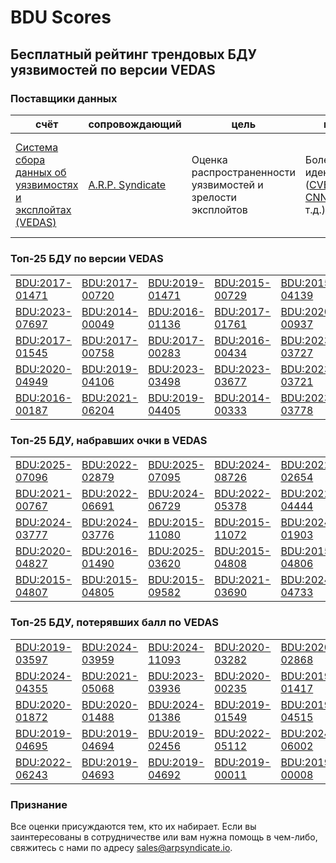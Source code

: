 
# BDU Scores
## Бесплатный рейтинг трендовых БДУ уязвимостей по версии VEDAS

### Поставщики данных
| счёт | cопровождающий | цель | покрытие | определение | частота |
| ----- | ---------- | ------- | -------- | ----------- | --------- |
| [Система сбора данных об уязвимостях и эксплойтах (VEDAS)](https://vedas.arpsyndicate.io) | [A.R.P. Syndicate](https://www.arpsyndicate.io) | Оценка распространенности уязвимостей и зрелости эксплойтов | Более 50 идентификаторов ([CVE](https://github.com/ARPSyndicate/cve-scores), [EUVD](https://github.com/ARPSyndicate/euvd-scores), [CNNVD](https://github.com/ARPSyndicate/cnnvd-scores), [BDU](https://github.com/ARPSyndicate/bdu-scores) и т.д.) | Аналитические данные с открытым исходным кодом (OSINT), полученные от [Exploit Observer](https://www.exploit.observer) | 6-8 часов |



<h3>Топ-25 БДУ по версии VEDAS</h3>

<table>
  <tr>
    <td><a href='https://vedas.arpsyndicate.io/?vuln=BDU:2017-01471'>BDU:2017-01471</a></td>
    <td><a href='https://vedas.arpsyndicate.io/?vuln=BDU:2017-00720'>BDU:2017-00720</a></td>
    <td><a href='https://vedas.arpsyndicate.io/?vuln=BDU:2019-01471'>BDU:2019-01471</a></td>
    <td><a href='https://vedas.arpsyndicate.io/?vuln=BDU:2015-00729'>BDU:2015-00729</a></td>
    <td><a href='https://vedas.arpsyndicate.io/?vuln=BDU:2015-04139'>BDU:2015-04139</a></td>
  </tr>
  <tr>
    <td><a href='https://vedas.arpsyndicate.io/?vuln=BDU:2023-07697'>BDU:2023-07697</a></td>
    <td><a href='https://vedas.arpsyndicate.io/?vuln=BDU:2014-00049'>BDU:2014-00049</a></td>
    <td><a href='https://vedas.arpsyndicate.io/?vuln=BDU:2016-01136'>BDU:2016-01136</a></td>
    <td><a href='https://vedas.arpsyndicate.io/?vuln=BDU:2017-01761'>BDU:2017-01761</a></td>
    <td><a href='https://vedas.arpsyndicate.io/?vuln=BDU:2020-00937'>BDU:2020-00937</a></td>
  </tr>
  <tr>
    <td><a href='https://vedas.arpsyndicate.io/?vuln=BDU:2017-01545'>BDU:2017-01545</a></td>
    <td><a href='https://vedas.arpsyndicate.io/?vuln=BDU:2017-00758'>BDU:2017-00758</a></td>
    <td><a href='https://vedas.arpsyndicate.io/?vuln=BDU:2017-00283'>BDU:2017-00283</a></td>
    <td><a href='https://vedas.arpsyndicate.io/?vuln=BDU:2016-00434'>BDU:2016-00434</a></td>
    <td><a href='https://vedas.arpsyndicate.io/?vuln=BDU:2023-03727'>BDU:2023-03727</a></td>
  </tr>
  <tr>
    <td><a href='https://vedas.arpsyndicate.io/?vuln=BDU:2020-04949'>BDU:2020-04949</a></td>
    <td><a href='https://vedas.arpsyndicate.io/?vuln=BDU:2019-04106'>BDU:2019-04106</a></td>
    <td><a href='https://vedas.arpsyndicate.io/?vuln=BDU:2023-03498'>BDU:2023-03498</a></td>
    <td><a href='https://vedas.arpsyndicate.io/?vuln=BDU:2023-03677'>BDU:2023-03677</a></td>
    <td><a href='https://vedas.arpsyndicate.io/?vuln=BDU:2023-03721'>BDU:2023-03721</a></td>
  </tr>
  <tr>
    <td><a href='https://vedas.arpsyndicate.io/?vuln=BDU:2016-00187'>BDU:2016-00187</a></td>
    <td><a href='https://vedas.arpsyndicate.io/?vuln=BDU:2021-06204'>BDU:2021-06204</a></td>
    <td><a href='https://vedas.arpsyndicate.io/?vuln=BDU:2019-04405'>BDU:2019-04405</a></td>
    <td><a href='https://vedas.arpsyndicate.io/?vuln=BDU:2014-00333'>BDU:2014-00333</a></td>
    <td><a href='https://vedas.arpsyndicate.io/?vuln=BDU:2023-03778'>BDU:2023-03778</a></td>
  </tr>
</table>


<h3>Топ-25 БДУ, набравших очки в VEDAS</h3>

<table>
  <tr>
    <td><a href='https://vedas.arpsyndicate.io/?vuln=BDU:2025-07096'>BDU:2025-07096</a></td>
    <td><a href='https://vedas.arpsyndicate.io/?vuln=BDU:2022-02879'>BDU:2022-02879</a></td>
    <td><a href='https://vedas.arpsyndicate.io/?vuln=BDU:2025-07095'>BDU:2025-07095</a></td>
    <td><a href='https://vedas.arpsyndicate.io/?vuln=BDU:2024-08726'>BDU:2024-08726</a></td>
    <td><a href='https://vedas.arpsyndicate.io/?vuln=BDU:2022-02654'>BDU:2022-02654</a></td>
  </tr>
  <tr>
    <td><a href='https://vedas.arpsyndicate.io/?vuln=BDU:2021-00767'>BDU:2021-00767</a></td>
    <td><a href='https://vedas.arpsyndicate.io/?vuln=BDU:2022-06691'>BDU:2022-06691</a></td>
    <td><a href='https://vedas.arpsyndicate.io/?vuln=BDU:2024-06729'>BDU:2024-06729</a></td>
    <td><a href='https://vedas.arpsyndicate.io/?vuln=BDU:2022-05378'>BDU:2022-05378</a></td>
    <td><a href='https://vedas.arpsyndicate.io/?vuln=BDU:2022-04444'>BDU:2022-04444</a></td>
  </tr>
  <tr>
    <td><a href='https://vedas.arpsyndicate.io/?vuln=BDU:2024-03777'>BDU:2024-03777</a></td>
    <td><a href='https://vedas.arpsyndicate.io/?vuln=BDU:2024-03776'>BDU:2024-03776</a></td>
    <td><a href='https://vedas.arpsyndicate.io/?vuln=BDU:2015-11080'>BDU:2015-11080</a></td>
    <td><a href='https://vedas.arpsyndicate.io/?vuln=BDU:2015-11072'>BDU:2015-11072</a></td>
    <td><a href='https://vedas.arpsyndicate.io/?vuln=BDU:2024-01903'>BDU:2024-01903</a></td>
  </tr>
  <tr>
    <td><a href='https://vedas.arpsyndicate.io/?vuln=BDU:2020-04827'>BDU:2020-04827</a></td>
    <td><a href='https://vedas.arpsyndicate.io/?vuln=BDU:2016-01490'>BDU:2016-01490</a></td>
    <td><a href='https://vedas.arpsyndicate.io/?vuln=BDU:2025-03620'>BDU:2025-03620</a></td>
    <td><a href='https://vedas.arpsyndicate.io/?vuln=BDU:2015-04808'>BDU:2015-04808</a></td>
    <td><a href='https://vedas.arpsyndicate.io/?vuln=BDU:2015-04806'>BDU:2015-04806</a></td>
  </tr>
  <tr>
    <td><a href='https://vedas.arpsyndicate.io/?vuln=BDU:2015-04807'>BDU:2015-04807</a></td>
    <td><a href='https://vedas.arpsyndicate.io/?vuln=BDU:2015-04805'>BDU:2015-04805</a></td>
    <td><a href='https://vedas.arpsyndicate.io/?vuln=BDU:2015-09582'>BDU:2015-09582</a></td>
    <td><a href='https://vedas.arpsyndicate.io/?vuln=BDU:2021-03690'>BDU:2021-03690</a></td>
    <td><a href='https://vedas.arpsyndicate.io/?vuln=BDU:2024-04733'>BDU:2024-04733</a></td>
  </tr>
</table>


<h3>Топ-25 БДУ, потерявших балл по VEDAS</h3>

<table>
  <tr>
    <td><a href='https://vedas.arpsyndicate.io/?vuln=BDU:2019-03597'>BDU:2019-03597</a></td>
    <td><a href='https://vedas.arpsyndicate.io/?vuln=BDU:2024-03959'>BDU:2024-03959</a></td>
    <td><a href='https://vedas.arpsyndicate.io/?vuln=BDU:2024-11093'>BDU:2024-11093</a></td>
    <td><a href='https://vedas.arpsyndicate.io/?vuln=BDU:2020-03282'>BDU:2020-03282</a></td>
    <td><a href='https://vedas.arpsyndicate.io/?vuln=BDU:2020-02868'>BDU:2020-02868</a></td>
  </tr>
  <tr>
    <td><a href='https://vedas.arpsyndicate.io/?vuln=BDU:2024-04355'>BDU:2024-04355</a></td>
    <td><a href='https://vedas.arpsyndicate.io/?vuln=BDU:2021-05068'>BDU:2021-05068</a></td>
    <td><a href='https://vedas.arpsyndicate.io/?vuln=BDU:2023-03936'>BDU:2023-03936</a></td>
    <td><a href='https://vedas.arpsyndicate.io/?vuln=BDU:2020-00235'>BDU:2020-00235</a></td>
    <td><a href='https://vedas.arpsyndicate.io/?vuln=BDU:2019-01417'>BDU:2019-01417</a></td>
  </tr>
  <tr>
    <td><a href='https://vedas.arpsyndicate.io/?vuln=BDU:2020-01872'>BDU:2020-01872</a></td>
    <td><a href='https://vedas.arpsyndicate.io/?vuln=BDU:2020-01488'>BDU:2020-01488</a></td>
    <td><a href='https://vedas.arpsyndicate.io/?vuln=BDU:2024-01386'>BDU:2024-01386</a></td>
    <td><a href='https://vedas.arpsyndicate.io/?vuln=BDU:2019-01549'>BDU:2019-01549</a></td>
    <td><a href='https://vedas.arpsyndicate.io/?vuln=BDU:2019-04515'>BDU:2019-04515</a></td>
  </tr>
  <tr>
    <td><a href='https://vedas.arpsyndicate.io/?vuln=BDU:2019-04695'>BDU:2019-04695</a></td>
    <td><a href='https://vedas.arpsyndicate.io/?vuln=BDU:2019-04694'>BDU:2019-04694</a></td>
    <td><a href='https://vedas.arpsyndicate.io/?vuln=BDU:2019-02456'>BDU:2019-02456</a></td>
    <td><a href='https://vedas.arpsyndicate.io/?vuln=BDU:2022-05112'>BDU:2022-05112</a></td>
    <td><a href='https://vedas.arpsyndicate.io/?vuln=BDU:2024-06002'>BDU:2024-06002</a></td>
  </tr>
  <tr>
    <td><a href='https://vedas.arpsyndicate.io/?vuln=BDU:2022-06243'>BDU:2022-06243</a></td>
    <td><a href='https://vedas.arpsyndicate.io/?vuln=BDU:2019-04693'>BDU:2019-04693</a></td>
    <td><a href='https://vedas.arpsyndicate.io/?vuln=BDU:2019-04692'>BDU:2019-04692</a></td>
    <td><a href='https://vedas.arpsyndicate.io/?vuln=BDU:2019-00011'>BDU:2019-00011</a></td>
    <td><a href='https://vedas.arpsyndicate.io/?vuln=BDU:2019-00008'>BDU:2019-00008</a></td>
  </tr>
</table>


### Признание
Все оценки присуждаются тем, кто их набирает.
Если вы заинтересованы в сотрудничестве или вам нужна помощь в чем-либо, свяжитесь с нами по адресу [sales@arpsyndicate.io](mailto:sales@arpsyndicate.io).

